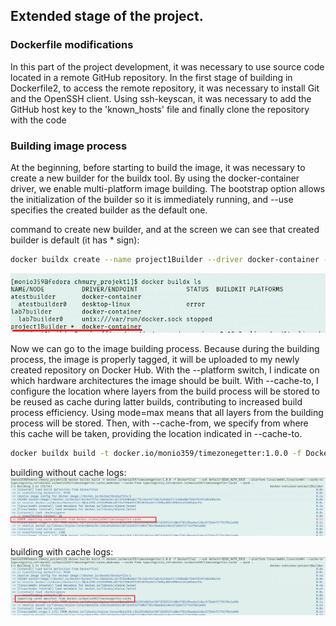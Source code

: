 ## Extended stage of the project.


### Dockerfile modifications 
In this part of the project development, it was necessary to use source code located in a remote GitHub repository. In the first stage of building in Dockerfile2, to access the remote repository, it was necessary to install Git and the OpenSSH client. Using ssh-keyscan, it was necessary to add the GitHub host key to the 'known_hosts' file and finally clone the repository with the code


### Building image process
At the beginning, before starting to build the image, it was necessary to create a new builder for the buildx tool. By using the docker-container driver, we enable multi-platform image building. The bootstrap option allows the initialization of the builder so it is immediately running, and --use specifies the created builder as the default one.

command to create new builder, and at the screen we can see that created builder is default (it has * sign):

```bash
docker buildx create --name project1Builder --driver docker-container --bootstrap --use
```

![](./previews/step2/docker_buildx_ls.png)

Now we can go to the image building process. Because during the building process, the image is properly tagged, it will be uploaded to my newly created repository on Docker Hub. With the --platform switch, I indicate on which hardware architectures the image should be built. With --cache-to, I configure the location where layers from the build process will be stored to be reused as cache during latter builds, contributing to increased build process efficiency. Using mode=max means that all layers from the building process will be stored. Then, with --cache-from, we specify from where this cache will be taken, providing the location indicated in --cache-to.

```bash
docker buildx build -t docker.io/monio359/timezonegetter:1.0.0 -f Dockerfile2  --ssh default=$SSH_AUTH_SOCK  --platform linux/amd64,linux/arm64 --cache-to type=registry,ref=docker.io/monio359/timezonegetter:cache,mode=max --cache-from type=registry,ref=docker.io/monio359/timezonegetter:cache  --push .
```

building without cache logs:
![](./previews/step2/build_without_cache.png)

building with cache logs:
![](./previews/step2/importing_cache.png)
